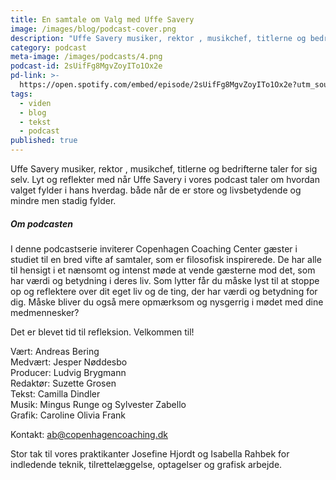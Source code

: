 ```yaml
---
title: En samtale om Valg med Uffe Savery
image: /images/blog/podcast-cover.png
description: "Uffe Savery musiker, rektor , musikchef, titlerne og bedrifterne taler for sig selv. Lyt og reflekter med når Uffe Savery i vores podcast taler om hvordan valget fylder i hans hverdag. både når de er store og livsbetydende og mindre men stadig fylder."
category: podcast
meta-image: /images/podcasts/4.png
podcast-id: 2sUifFg8MgvZoyITo1Ox2e
pd-link: >-
  https://open.spotify.com/embed/episode/2sUifFg8MgvZoyITo1Ox2e?utm_source=generator
tags:
  - viden
  - blog
  - tekst
  - podcast
published: true
---
```

Uffe Savery musiker, rektor , musikchef, titlerne og bedrifterne taler for sig selv. Lyt og reflekter med når Uffe Savery i vores podcast taler om hvordan valget fylder i hans hverdag. både når de er store og livsbetydende og mindre men stadig fylder.

##### Om podcasten

I denne podcastserie inviterer Copenhagen Coaching Center gæster i studiet til en bred vifte af samtaler, som er filosofisk inspirerede. De har alle til hensigt i et nænsomt og intenst møde at vende gæsterne mod det, som har værdi og betydning i deres liv. Som lytter får du måske lyst til at stoppe op og reflektere over dit eget liv og de ting, der har værdi og betydning for dig. Måske bliver du også mere opmærksom og nysgerrig i mødet med dine medmennesker?

Det er blevet tid til refleksion. Velkommen til!

Vært: Andreas Bering<br>Medvært: Jesper Nøddesbo<br>Producer: Ludvig Brygmann<br>Redaktør: Suzette Grosen<br>Tekst: Camilla Dindler<br>Musik: Mingus Runge og Sylvester Zabello<br>Grafik: Caroline Olivia Frank

Kontakt: ab@copenhagencoaching.dk

Stor tak til vores praktikanter Josefine Hjordt og Isabella Rahbek for indledende teknik, tilrettelæggelse, optagelser og grafisk arbejde.
